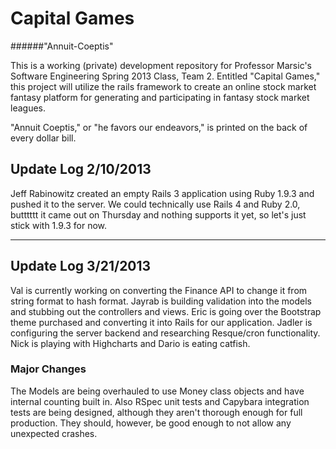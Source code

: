# Capital Games

######"Annuit-Coeptis"

This is a working (private) development repository for Professor Marsic's Software Engineering Spring 2013 Class, Team 2.
Entitled "Capital Games," this project will utilize the rails framework to create an online stock market fantasy platform
for generating and participating in fantasy stock market leagues.

"Annuit Coeptis," or "he favors our endeavors," is printed on the back of every dollar bill.

## Update Log 2/10/2013

Jeff Rabinowitz created an empty Rails 3 application using Ruby 1.9.3 and pushed it to the server.
We could technically use Rails 4 and Ruby 2.0, butttttt it came out on Thursday and nothing supports it yet,
so let's just stick with 1.9.3 for now.

---

## Update Log 3/21/2013

Val is currently working on converting the Finance API to change it from string format to hash format.
Jayrab is building validation into the models and stubbing out the controllers and views. Eric is
going over the Bootstrap theme purchased and converting it into Rails for our application. Jadler is
configuring the server backend and researching Resque/cron functionality. Nick is playing with Highcharts
and Dario is eating catfish.

### Major Changes

The Models are being overhauled to use Money class objects and have internal counting built in. Also
RSpec unit tests and Capybara integration tests are being designed, although they aren't thorough
enough for full production. They should, however, be good enough to not allow any unexpected crashes.
